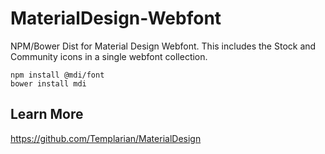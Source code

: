 # MaterialDesign-Webfont
NPM/Bower Dist for Material Design Webfont. This includes the Stock and Community icons in a single webfont collection.

```
npm install @mdi/font
bower install mdi
```

## Learn More

https://github.com/Templarian/MaterialDesign
